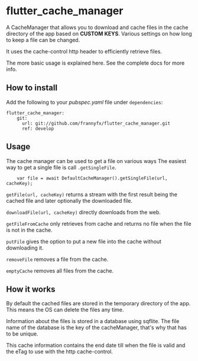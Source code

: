 # flutter_cache_manager

A CacheManager that allows you to download and cache files in the cache directory of the app based on **CUSTOM KEYS**. Various settings on how long to keep a file can be changed.

It uses the cache-control http header to efficiently retrieve files.

The more basic usage is explained here. See the complete docs for more info.

## How to install
Add the following to your *pubspec.yaml* file under `dependencies`:
```
flutter_cache_manager:
    git:
      url: git://github.com/frannyfx/flutter_cache_manager.git
      ref: develop
```

## Usage

The cache manager can be used to get a file on various ways
The easiest way to get a single file is call `.getSingleFile`.

```
    var file = await DefaultCacheManager().getSingleFile(url, cacheKey);
```
`getFile(url, cacheKey)` returns a stream with the first result being the cached file and later optionally the downloaded file.

`downloadFile(url, cacheKey)` directly downloads from the web.

`getFileFromCache` only retrieves from cache and returns no file when the file is not in the cache.

`putFile` gives the option to put a new file into the cache without downloading it.

`removeFile` removes a file from the cache. 

`emptyCache` removes all files from the cache. 

## How it works
By default the cached files are stored in the temporary directory of the app. This means the OS can delete the files any time.

Information about the files is stored in a database using sqflite. The file name of the database is the key of the cacheManager, that's why that has to be unique.

This cache information contains the end date till when the file is valid and the eTag to use with the http cache-control.
